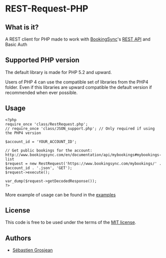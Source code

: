 # REST-Request-PHP

## What is it?

A REST client for PHP made to work with [BookingSync][bs]'s [REST API][api] and Basic Auth

## Supported PHP version

The default library is made for PHP 5.2 and upward.

Users of PHP 4 can use the compatible set of libraries from the PHP4 folder. Even if this libraries are upward compatible the default version if recommended when ever possible.

## Usage

    <?php
    require_once 'class/RestRequest.php';
    // require_once 'class/JSON_support.php'; // Only required if using the PHP4 version

    $account_id = 'YOUR_ACCOUNT_ID';

    // Get public bookings for the account: http://www.bookingsync.com/en/documentation/api/mybookings#mybookings-list
    $request = new RestRequest('https://www.bookingsync.com/mybookings/' . $account_id . '.json', 'GET');
    $request->execute();

    var_dump($request->getDecodedResponse());
    ?>

More example of usage can be found in the [examples][examples]

## License

This code is free to be used under the terms of the [MIT license][mit].

## Authors

* [Sébastien Grosjean][zencocoon]

[api]: http://www.bookingsync.com/en/documentation/api
[examples]: https://github.com/BookingSync/rest-request-php/tree/master/examples
[bs]:  http://www.bookingsync.com
[mit]:http://www.opensource.org/licenses/mit-license.php
[i]:  https://github.com/BookingSync/rest-request-php/issues
[zencocoon]: https://github.com/ZenCocoon